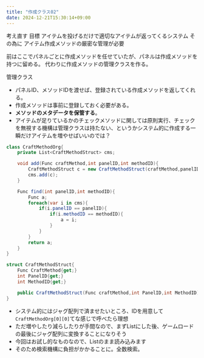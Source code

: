 ```yaml
---
title: "作成クラス02"
date: 2024-12-21T15:30:14+09:00
---
```

考え直す
目標
	アイテムを投げるだけで適切なアイテムが返ってくるシステム
その為に
	アイテム作成メソッドの厳密な管理が必要

前はここでパネルごとに作成メソッドを任せていたが、パネルは作成メソッドを持つに留める。
代わりに作成メソッドの管理クラスを作る。

管理クラス
- パネルID、メソッドIDを渡せば、登録されている作成メソッドを返してくれる。
- 作成メソッドは事前に登録しておく必要がある。
- **メソッドのメタデータを保管する**。
- アイテムが足りているかのチェックメソッドに関しては原則実行、チェックを無視する機構は管理クラスは持たない、というかシステム的に作成する一瞬だけアイテムを増やせばいいのでは？

```csharp
class CraftMethodOrg{
	private List<CraftMethodStruct> cms;

	void add(Func craftMethod,int panelID,int methodID){
		CraftMethodStruct c = new CraftMethodStruct(craftMethod,panelID,methodID);
		cms.add(c);
	}

	Func find(int panelID,int methodID){
		Func a;
		foreach(var i in cms){
			if(i.panelID == panelID){
				if(i.methodID == methodID){
					a = i;
				}
			}
		}
		return a;
	}
}

struct CraftMethodStruct{
	Func CraftMethod{get;}
	int PanelID{get;}
	int MethodID{get;}

	public CraftMethodStruct(Func craftMethod,int PanelID,int MethodID)
}
```

- システム的にはジャグ配列で済ませたいところ、IDを用意して`CraftMethodOrg[0][0]`てな感じで呼べたら理想
- ただ増やしたり減らしたりが手間なので、まずListにした後、ゲームロードの最後にジャグ配列に変換することになりそう
- 今回はお試し的なものなので、Listのまま読み込みます
- そのため検索機構に負担がかかることに。全数検索。
